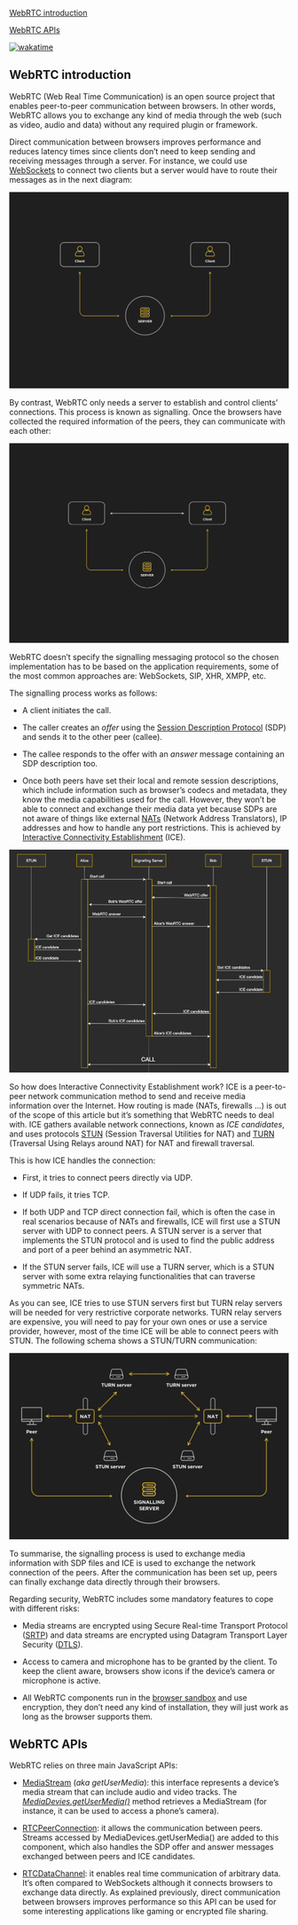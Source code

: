 [WebRTC introduction](#webrtc-introduction)

[WebRTC APIs](#webrtc-apis)

[![wakatime](https://wakatime.com/badge/user/8fd2cce9-a3a2-45d1-b846-dc86b1dc3e59/project/45b3e464-ae01-4f93-94ea-443c6a465d43.svg)](https://wakatime.com/badge/user/8fd2cce9-a3a2-45d1-b846-dc86b1dc3e59/project/45b3e464-ae01-4f93-94ea-443c6a465d43)


## WebRTC introduction

WebRTC (Web Real Time Communication) is an open source project that enables peer-to-peer communication between browsers. In other words, WebRTC allows you to exchange any kind of media through the web (such as video, audio and data) without any required plugin or framework.

Direct communication between browsers improves performance and reduces latency times since clients don’t need to keep sending and receiving messages through a server. For instance, we could use [WebSockets](https://www.html5rocks.com/en/tutorials/websockets/basics/) to connect two clients but a server would have to route their messages as in the next diagram:

![Client-server communication](images/client-server-communication.jpg)

By contrast, WebRTC only needs a server to establish and control clients’ connections. This process is known as signalling. Once the browsers have collected the required information of the peers, they can communicate with each other:

![Client-client communication](images/client-client-communication.jpg)

WebRTC doesn’t specify the signalling messaging protocol so the chosen implementation has to be based on the application requirements, some of the most common approaches are: WebSockets, SIP, XHR, XMPP, etc.

The signalling process works as follows:

- A client initiates the call.

- The caller creates an _offer_ using the [Session Description Protocol](https://en.wikipedia.org/wiki/Session_Description_Protocol) (SDP) and sends it to the other peer (callee).

- The callee responds to the offer with an _answer_ message containing an SDP description too.

- Once both peers have set their local and remote session descriptions, which include information such as browser’s codecs and metadata, they know the media capabilities used for the call. However, they won’t be able to connect and exchange their media data yet because SDPs are not aware of things like external [NATs](https://en.wikipedia.org/wiki/Network_address_translation) (Network Address Translators), IP addresses and how to handle any port restrictions. This is achieved by [Interactive Connectivity Establishment](https://en.wikipedia.org/wiki/Interactive_Connectivity_Establishment) (ICE).

![Signalling process](images/signalling-process.jpg)

So how does Interactive Connectivity Establishment work? ICE is a peer-to-peer network communication method to send and receive media information over the Internet. How routing is made (NATs, firewalls …) is out of the scope of this article but it’s something that WebRTC needs to deal with. ICE gathers available network connections, known as _ICE candidates_, and uses protocols [STUN](https://en.wikipedia.org/wiki/STUN) (Session Traversal Utilities for NAT) and [TURN](https://en.wikipedia.org/wiki/Traversal_Using_Relays_around_NAT) (Traversal Using Relays around NAT) for NAT and firewall traversal.

This is how ICE handles the connection:

- First, it tries to connect peers directly via UDP.

- If UDP fails, it tries TCP.

- If both UDP and TCP direct connection fail, which is often the case in real scenarios because of NATs and firewalls, ICE will first use a STUN server with UDP to connect peers. A STUN server is a server that implements the STUN protocol and is used to find the public address and port of a peer behind an asymmetric NAT.

- If the STUN server fails, ICE will use a TURN server, which is a STUN server with some extra relaying functionalities that can traverse symmetric NATs.

As you can see, ICE tries to use STUN servers first but TURN relay servers will be needed for very restrictive corporate networks. TURN relay servers are expensive, you will need to pay for your own ones or use a service provider, however, most of the time ICE will be able to connect peers with STUN. The following schema shows a STUN/TURN communication:

![STUN/TURN communication](images/stun-turn-communication.jpg)

To summarise, the signalling process is used to exchange media information with SDP files and ICE is used to exchange the network connection of the peers. After the communication has been set up, peers can finally exchange data directly through their browsers.

Regarding security, WebRTC includes some mandatory features to cope with different risks:

- Media streams are encrypted using Secure Real-time Transport Protocol ([SRTP](https://en.wikipedia.org/wiki/Secure_Real-time_Transport_Protocol)) and data streams are encrypted using Datagram Transport Layer Security ([DTLS](https://en.wikipedia.org/wiki/Datagram_Transport_Layer_Security)).

- Access to camera and microphone has to be granted by the client. To keep the client aware, browsers show icons if the device’s camera or microphone is active.

- All WebRTC components run in the [browser sandbox](https://web.dev/browser-sandbox/) and use encryption, they don’t need any kind of installation, they will just work as long as the browser supports them.

## WebRTC APIs

WebRTC relies on three main JavaScript APIs:

- [MediaStream](https://developer.mozilla.org/en-US/docs/Web/API/MediaStream) (_aka getUserMedia_): this interface represents a device’s media stream that can include audio and video tracks. The [_MediaDevies.getUserMedia()_](https://developer.mozilla.org/en-US/docs/Web/API/MediaDevices/getUserMedia) method retrieves a MediaStream (for instance, it can be used to access a phone’s camera).

- [RTCPeerConnection](https://developer.mozilla.org/en-US/docs/Web/API/RTCPeerConnection): it allows the communication between peers. Streams accessed by MediaDevices.getUserMedia() are added to this component, which also handles the SDP offer and answer messages exchanged between peers and ICE candidates.

- [RTCDataChannel](https://developer.mozilla.org/en-US/docs/Web/API/RTCDataChannel): it enables real time communication of arbitrary data. It’s often compared to WebSockets although it connects browsers to exchange data directly. As explained previously, direct communication between browsers improves performance so this API can be used for some interesting applications like gaming or encrypted file sharing.